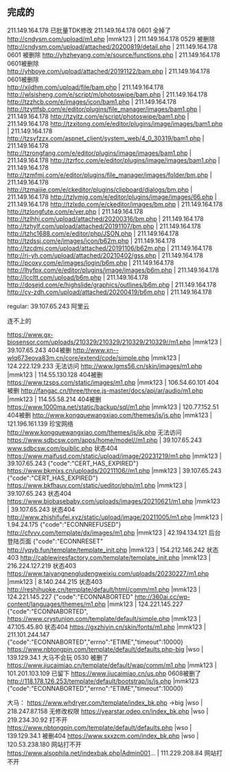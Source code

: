 ## 完成的
211.149.164.178  已批量TDK修改
211.149.164.178 0601 全掉了
http://cndysm.com/upload/m1.php |mmk123 | 211.149.164.178    0529 被删除
http://cndysm.com/upload/attached/20200819/detail.php | 211.149.164.178  0601 被删除
http://yhzheyang.com/e/source/functions.php | 211.149.164.178 0601被删除  
http://yhboye.com/upload/attached/20191122/bam.php | 211.149.164.178 0601被删除  
http://xjjdhm.com/upload/file/bam.php | 211.149.164.178
http://wlsisheng.com/e/script/m/photoswipe/bam.php | 211.149.164.178
http://tzzhcb.com/e/images/icon/bam1.php | 211.149.164.178
http://tzyttfsb.com/e/editor/plugins/file_manager/images/bam1.php | 211.149.164.178
http://tzyjtz.com/e/script/photoswipe/bam1.php | 211.149.164.178
http://tzxitong.com/e/editor/plugins/image/images/bam1.php | 211.149.164.178
http://tzsyfzzx.com/aspnet_client/system_web/4_0_30319/bam1.php | 211.149.164.178
http://tzrongfang.com/e/editor/plugins/image/images/bam1.php | 211.149.164.178
http://tzrfcc.com/e/editor/plugins/image/images/bam1.php | 211.149.164.178
http://tzmfmj.com/e/editor/plugins/file_manager/images/folder/bm.php | 211.149.164.178
http://tzmaijie.com/e/ckeditor/plugins/clipboard/dialogs/bm.php | 211.149.164.178
http://tzlymjg.com/e/editor/plugins/image/images/66.php | 211.149.164.178
http://tzlxdp.com/e/ckeditor/images/bm.php | 211.149.164.178
http://tzlongfute.com/e/ver.php | 211.149.164.178
http://tzlhhj.com/upload/attached/20200316/bm.php | 211.149.164.178
http://tzhylf.com/upload/attached/20191107/bm.php | 211.149.164.178
http://tzhc1688.com/e/editor/php/JSON.php | 211.149.164.178
http://tzdssj.com/e/images/icon/b62m.php | 211.149.164.178
http://tzcdmj.com/upload/attached/20191106/b62m.php | 211.149.164.178
http://rj-yh.com/upload/attached/20210402/gss.php | 211.149.164.178
http://pcoxy.com/e/images/login/b6m.php | 211.149.164.178
http://lhyfpx.com/e/editor/plugins/image/images/b6m.php | 211.149.164.178
http://lccltt.com/upload/b6m.php | 211.149.164.178
http://dosejd.com/e/highslide/graphics/outlines/b6m.php | 211.149.164.178
http://cy-zdh.com/upload/attached/20200419/b6m.php | 211.149.164.178


regular: 
39.107.65.243 阿里云



连不上的

https://www.gx-biosensor.com/uploads/210329/210329/210329/210329//m1.php |mmk123 | 39.107.65.243    404被删
http://www.xn--wlq673eova83m.cn/core/extend/code/simple.php |mmk123 | 124.222.129.233 无法访问
http://www.lgms56.cn/skin/images/m1.php |mmk123 | 114.55.130.128   404被删
https://www.tzsps.com/static/images/m1.php |mmk123 | 106.54.60.101    404被删
http://fangac.cn/three/three.js-master/docs/api/ar/audio/m1.php |mmk123 | 114.55.58.214  404被删
https://www.1000ma.net/static/backup/sql/m1.php |mmk123 | 120.77.152.51  404被删
http://www.kongquewangxiao.com/themes/js/js.php |mmk123 | 121.196.161.139  珍宝网络   http://www.kongquewangxiao.com/themes/js/jk.php 无法访问
https://www.sdbcsw.com/apps/home/model//m1.php | 39.107.65.243  www.sdbcsw.com/puiblic.php   状态404
https://www.maifusd.com/static/upload/image/20231219/m1.php |mmk123 | 39.107.65.243       {"code":"CERT_HAS_EXPIRED"}
https://www.bkmjxs.cn/uploads/20211106//m1.php |mmk123 | 39.107.65.243             {"code":"CERT_HAS_EXPIRED"}
https://www.bkfhauv.com/static/ueditor/php/m1.php |mmk123 | 39.107.65.243       状态404
https://www.biobasebaby.com/uploads/images/20210621/m1.php |mmk123 | 39.107.65.243    状态404
http://www.zhishifufei.xyz/static/upload/image/20211005/m1.php |mmk123 | 1.94.24.175   {"code":"ECONNREFUSED"}
http://cfvvv.com/template/dx/images/m1.php |mmk123 | 42.194.134.121  后台登陆页面       {"code":"ECONNRESET"
http://yqyb.fun/template/template_init.php |mmk123 | 154.212.146.242      状态403
http://cablewiresfactory.com/template/template_init.php |mmk123 | 216.224.127.219    状态403
https://www.taiyangnengludengweixiu.com/uploads/20230227/m1.php |mmk123 | 8.140.244.215   状态403
http://reshihuoke.cn/template/default/html/comm/m1.php |mmk123 | 124.221.145.227    {"code":"ECONNABORTED"
http://360ai.cc/wp-content/languages/themes/m1.php |mmk123 | 124.221.145.227   {"code":"ECONNABORTED",
https://www.crystunion.com/template/default/simple.php |mmk123 | 47.105.45.80    状态404
https://gxzhiyin.cn/skin/fonts/m1.php |mmk123 | 211.101.244.147        {"code":"ECONNABORTED","errno":"ETIME","timeout":10000}
https://www.nbtongpin.com/template/default/defaults.php-big |wso | 139.129.34.1  大马不会玩 0530 被删了 
https://www.jiucaimiao.cn/template/default/wap/comm/m1.php |mmk123 | 101.201.103.109  已留下 https://www.jiucaimiao.cn/us.php  0608被删了
http://118.178.126.253/template/default/bootstrap/js/js.php |mmk123    {"code":"ECONNABORTED","errno":"ETIME","timeout":10000}

大马：
https://www.whdryer.com/template/index_bk.php ->big |wso | 218.247.87.158  无修改权限
https://yearstar.odeo.cn/index_bk.php |wso | 219.234.30.92    打不开
https://www.nbtongpin.com/template/default/defaults.php |wso | 139.129.34.1    被删404
https://www.sxxzcm.com/index_bk.php  |wso | 120.53.238.180   网站打不开
https://www.alsophila.net/indexbak.php|Admin001... | 111.229.208.84   网站打不开